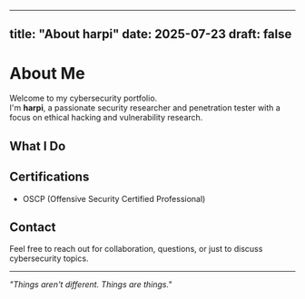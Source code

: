 
---
title: "About harpi"
date: 2025-07-23
draft: false
---

# About Me

Welcome to my cybersecurity portfolio.  
I'm **harpi**, a passionate security researcher and penetration tester with a focus on ethical hacking and vulnerability research.

## What I Do


## Certifications
- OSCP (Offensive Security Certified Professional)

## Contact

Feel free to reach out for collaboration, questions, or just to discuss cybersecurity topics.

---

*"Things aren't different. Things are things."*
